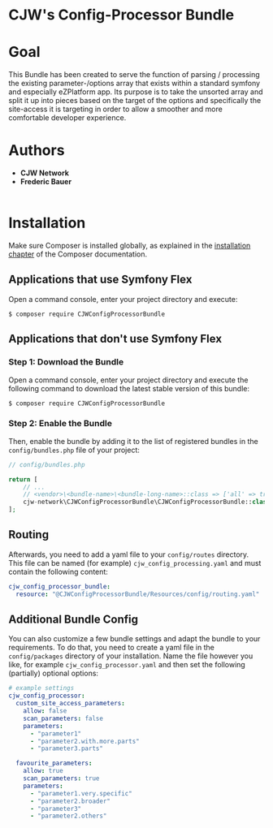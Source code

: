 # CJW's Config-Processor Bundle

# Goal

This Bundle has been created to serve the function of parsing / processing the existing
parameter-/options array that exists within a standard symfony and especially
eZPlatform app. Its purpose is to take the unsorted array and split it up into pieces based
on the target of the options and specifically the site-access it is targeting in order to
allow a smoother and more comfortable developer experience.

# Authors

- **CJW Network**
- **Frederic Bauer**
  <br/>
  <br/>

# Installation

Make sure Composer is installed globally, as explained in the
[installation chapter](https://getcomposer.org/doc/00-intro.md)
of the Composer documentation.

## Applications that use Symfony Flex

Open a command console, enter your project directory and execute:

```console
$ composer require CJWConfigProcessorBundle
```

## Applications that don't use Symfony Flex

### Step 1: Download the Bundle

Open a command console, enter your project directory and execute the
following command to download the latest stable version of this bundle:

```console
$ composer require CJWConfigProcessorBundle
```

### Step 2: Enable the Bundle

Then, enable the bundle by adding it to the list of registered bundles
in the `config/bundles.php` file of your project:

```php
// config/bundles.php

return [
    // ...
    // <vendor>\<bundle-name>\<bundle-long-name>::class => ['all' => true],
    cjw-network\CJWConfigProcessorBundle\CJWConfigProcessorBundle::class => ['all' => true],
];
```

## Routing

Afterwards, you need to add a yaml file to your `config/routes` directory.
This file can be named (for example) `cjw_config_processing.yaml` and must contain
the following content:

```yaml
cjw_config_processor_bundle:
  resource: "@CJWConfigProcessorBundle/Resources/config/routing.yaml"
```

## Additional Bundle Config

You can also customize a few bundle settings and adapt the bundle to your requirements.
To do that, you need to create a yaml file in the `config/packages` directory of your
installation. Name the file however you like, for example `cjw_config_processor.yaml`
and then set the following (partially) optional options:

```yaml
# example settings
cjw_config_processor:
  custom_site_access_parameters:
    allow: false
    scan_parameters: false
    parameters:
      - "parameter1"
      - "parameter2.with.more.parts"
      - "parameter3.parts"

  favourite_parameters:
    allow: true
    scan_parameters: true
    parameters:
      - "parameter1.very.specific"
      - "parameter2.broader"
      - "parameter3"
      - "parameter2.others"
```

